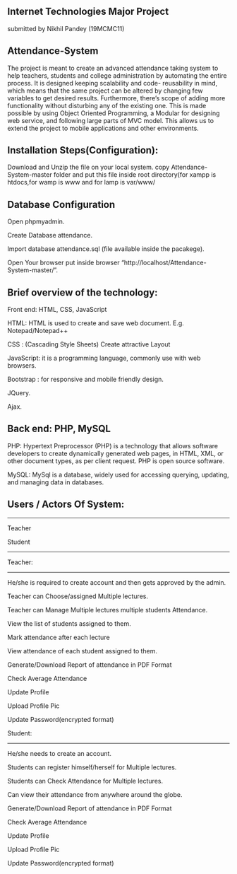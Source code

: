 ## Internet Technologies Major Project

submitted by Nikhil Pandey (19MCMC11)

## Attendance-System
 
The project is meant to create an advanced attendance taking system to help teachers, 
students and college administration by automating the entire process. It is designed keeping 
scalability and code- reusability in mind, which means that the same project can be altered 
by changing few variables to get desired results. Furthermore, there’s scope of adding more 
functionality without disturbing any of the existing one. This is made possible by using 
Object Oriented Programming, a Modular for designing web service, and following large 
parts of MVC model. This allows us to extend the project to mobile applications and other environments.


## Installation Steps(Configuration):
Download and Unzip the file on your local system.
copy Attendance-System-master folder and put this file inside root directory(for xampp is htdocs,for wamp is www and for lamp is var/www/

## Database Configuration
Open phpmyadmin.

Create Database attendance.

Import database attendance.sql (file available inside the pacakege).

Open Your browser put inside browser “http://localhost/Attendance-System-master/”.


## Brief overview of the technology:
Front end: HTML, CSS, JavaScript

HTML: HTML is used to create and save web document. E.g. Notepad/Notepad++

CSS : (Cascading Style Sheets) Create attractive Layout

JavaScript: it is a programming language, commonly use with web browsers.

Bootstrap : for responsive and mobile friendly design.

JQuery.

Ajax.

## Back end: PHP, MySQL

PHP: Hypertext Preprocessor (PHP) is a technology that allows software developers to create dynamically generated web pages, in HTML, XML, or other document types, as per client request. PHP is open source software.

MySQL: MySql is a database, widely used for accessing querying, updating, and managing data in databases.



## Users / Actors Of System:

**************
Teacher


Student
**************

Teacher:
*******
He/she is required to create account and then gets approved by the admin.

Teacher can Choose/assigned Multiple lectures.

Teacher can Manage Multiple lectures multiple students Attendance.

View the list of students assigned to them.

Mark attendance after each lecture

View attendance of each student assigned to them.

Generate/Download Report of attendance in PDF Format

Check Average Attendance

Update Profile

Upload Profile Pic

Update Password(encrypted format)


Student:
*******
He/she needs to create an account.

Students can register himself/herself for Multiple lectures.

Students can Check Attendance for Multiple lectures.

Can view their attendance from anywhere around the globe.

Generate/Download Report of attendance in PDF Format

Check Average Attendance

Update Profile

Upload Profile Pic

Update Password(encrypted format)


